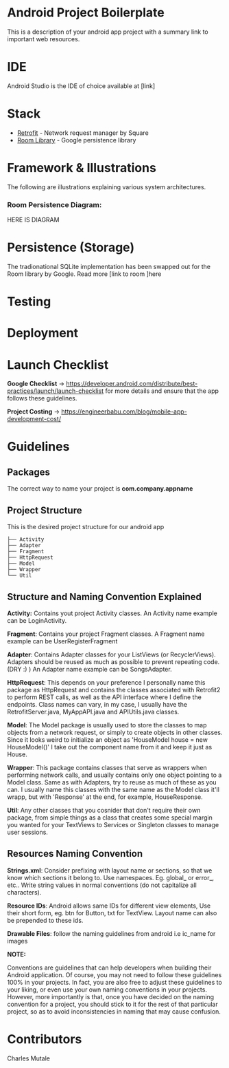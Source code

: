 # **Android Project Boilerplate**
This is a description of your android app project with a summary link to important web resources.

# **IDE**
Android Studio is the IDE of choice available at [link]

# **Stack**
- [Retrofit](https://nodejs.org) - Network request manager by Square
- [Room Library](https://nodejs.org) - Google persistence library


# **Framework & Illustrations**
The following are illustrations explaining various system architectures.

### **Room Persistence Diagram:**

HERE IS DIAGRAM




# **Persistence (Storage)**
The tradionational SQLite implementation has been swapped out for the Room library by Google. Read more [link to room ]here


# **Testing**

# **Deployment**

# **Launch Checklist**

**Google Checklist**
-> https://developer.android.com/distribute/best-practices/launch/launch-checklist for more details and ensure that the app follows these guidelines.

**Project Costing**
-> https://engineerbabu.com/blog/mobile-app-development-cost/



# **Guidelines**

## Packages
The correct way to name your project is **com.company.appname**


## **Project Structure**
This is the desired project structure for our android app


    ├── Activity                
    ├── Adapter                    
    ├── Fragment                                       
    ├── HttpRequest                   
    ├── Model    
    ├── Wrapper                   
    └── Util

## Structure and Naming Convention Explained

**Activity:** Contains yout project Activity classes. An Activity name example can be LoginActivity.

**Fragment**: Contains your project Fragment classes. A Fragment name example can be UserRegisterFragment

**Adapter**: Contains Adapter classes for your ListViews (or RecyclerViews). Adapters should be reused as much as possible to prevent repeating code. (DRY :) ) An Adapter name example can be SongsAdapter.

**HttpRequest**: This depends on your preference I personally name this package as HttpRequest and contains the classes associated with Retrofit2 to perform REST calls, as well as the API interface where I define the endpoints. Class names can vary, in my case, I usually have the RetrofitServer.java, MyAppAPI.java and APIUtils.java classes.

**Model**: The Model package is usually used to store the classes to map objects from a network request, or simply to create objects in other classes. Since it looks weird to initialize an object as 'HouseModel house = new HouseModel()' I take out the component name from it and keep it just as House.

**Wrapper**: This package contains classes that serve as wrappers when performing network calls, and usually contains only one object pointing to a Model class. Same as with Adapters, try to reuse as much of these as you can. I usually name this classes with the same name as the Model class it'll wrapp, but with 'Response' at the end, for example, HouseResponse.

**Util**: Any other classes that you cosnider that don't require their own package, from simple things as a class that creates some special margin you wanted for your TextViews to Services or Singleton classes to manage user sessions.



## Resources Naming Convention



**Strings.xml**:  Consider prefixing with layout name or sections, so that we know which sections it belong to. Use namespaces. Eg. global_ or error_, etc.. Write string values in normal conventions (do not capitalize all characters).


**Resource IDs**: Android allows same IDs for different view elements, Use their short form, eg. btn for Button, txt for TextView. Layout name can also be prepended to these ids.

**Drawable Files**: follow the naming guidelines from android i.e ic_name for images


**NOTE:**

Conventions are guidelines that can help developers when building their Android application. Of course, you may not need to follow these guidelines 100% in your projects. In fact, you are also free to adjust these guidelines to your liking, or even use your own naming conventions in your projects. However, more importantly is that, once you have decided on the naming convention for a project, you should stick to it for the rest of that particular project, so as to avoid inconsistencies in naming that may cause confusion.


# **Contributors**
Charles Mutale
